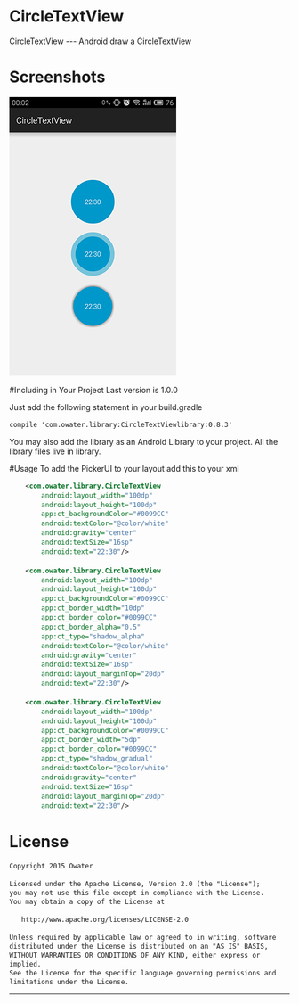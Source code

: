 # CircleTextView
CircleTextView --- Android draw a CircleTextView

# Screenshots
![Main screen](/screenshots/main.png)


#Including in Your Project
Last version is 1.0.0

Just add the following statement in your build.gradle

```xml
compile 'com.owater.library:CircleTextViewlibrary:0.8.3'
```

You may also add the library as an Android Library to your project. All the library files live in library.

#Usage
To add the PickerUI to your layout add this to your xml

```xml
    <com.owater.library.CircleTextView
        android:layout_width="100dp"
        android:layout_height="100dp"
        app:ct_backgroundColor="#0099CC"
        android:textColor="@color/white"
        android:gravity="center"
        android:textSize="16sp"
        android:text="22:30"/>

    <com.owater.library.CircleTextView
        android:layout_width="100dp"
        android:layout_height="100dp"
        app:ct_backgroundColor="#0099CC"
        app:ct_border_width="10dp"
        app:ct_border_color="#0099CC"
        app:ct_border_alpha="0.5"
        app:ct_type="shadow_alpha"
        android:textColor="@color/white"
        android:gravity="center"
        android:textSize="16sp"
        android:layout_marginTop="20dp"
        android:text="22:30"/>

    <com.owater.library.CircleTextView
        android:layout_width="100dp"
        android:layout_height="100dp"
        app:ct_backgroundColor="#0099CC"
        app:ct_border_width="5dp"
        app:ct_border_color="#0099CC"
        app:ct_type="shadow_gradual"
        android:textColor="@color/white"
        android:gravity="center"
        android:textSize="16sp"
        android:layout_marginTop="20dp"
        android:text="22:30"/>
```



# License
```
Copyright 2015 Owater

Licensed under the Apache License, Version 2.0 (the "License");
you may not use this file except in compliance with the License.
You may obtain a copy of the License at

   http://www.apache.org/licenses/LICENSE-2.0

Unless required by applicable law or agreed to in writing, software
distributed under the License is distributed on an "AS IS" BASIS,
WITHOUT WARRANTIES OR CONDITIONS OF ANY KIND, either express or implied.
See the License for the specific language governing permissions and
limitations under the License.
```

---